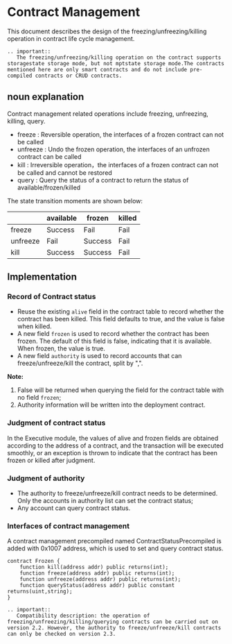 # Contract Management

This document describes the design of the freezing/unfreezing/killing operation in contract life cycle management.

```eval_rst
.. important::
   The freezing/unfreezing/killing operation on the contract supports storagestate storage mode, but not mptstate storage mode.The contracts mentioned here are only smart contracts and do not include pre-compiled contracts or CRUD contracts.
```

## noun explanation

Contract management related operations include freezing, unfreezing, killing, query.

- freeze : Reversible operation, the interfaces of a frozen contract can not be called
- unfreeze : Undo the frozen operation, the interfaces of an unfrozen contract can be called
- kill : Irreversible operation，the interfaces of a frozen contract can not be called and cannot be restored
- query : Query the status of a contract to return the status of available/frozen/killed

The state transition moments are shown below:

|          | available | frozen  | killed |
| -------- | --------- | ------- | ------ |
| freeze   | Success   | Fail    | Fail   |
| unfreeze | Fail      | Success | Fail   |
| kill     | Success   | Success | Fail   |

## Implementation

### Record of Contract status

- Reuse the existing `alive` field in the contract table to record whether the contract has been killed. This field defaults to true, and the value is false when killed.
- A new field `frozen` is used to record whether the contract has been frozen. The default of this field is false, indicating that it is available. When frozen, the value is true.
- A new field `authority` is used to record accounts that can freeze/unfreeze/kill the contract, split by ",".

**Note:**

1. False will be returned when querying the field for the contract table with no field `frozen`;
2. Authority information will be written into the deployment contract.

### Judgment of contract status

In the Executive module, the values of alive and frozen fields are obtained according to the address of a contract, and the transaction will be executed smoothly, or an exception is thrown to indicate that the contract has been frozen or killed after judgment.

### Judgment of authority

- The authority to freeze/unfreeze/kill contract needs to be determined. Only the accounts in authority list can set the contract status;
- Any account can query contract status.

### Interfaces of contract management

A contract management precompiled named ContractStatusPrecompiled is added with 0x1007 address, which is used to set and query contract status.

```text
contract Frozen {
    function kill(address addr) public returns(int);
    function freeze(address addr) public returns(int);
    function unfreeze(address addr) public returns(int);
    function queryStatus(address addr) public constant returns(uint,string);
}
```

```eval_rst
.. important::
   Compatibility description: the operation of freezing/unfreezing/killing/querying contracts can be carried out on version 2.2. However, the authority to freeze/unfreeze/kill contracts can only be checked on version 2.3.
```
